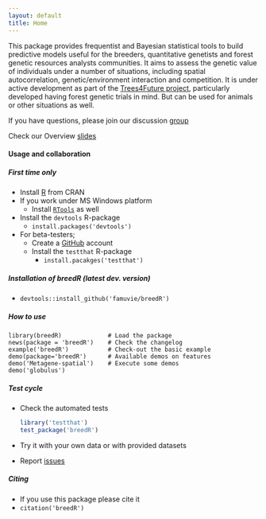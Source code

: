 ```yaml
---
layout: default
title: Home
---
```


This package provides frequentist and Bayesian statistical tools to build predictive models useful for the breeders, quantitative genetists and forest genetic resources analysts communities. It aims to assess the genetic value of individuals under a number of situations, including spatial autocorrelation, genetic/environment interaction and competition. It is under active development as part of the [Trees4Future project](http://www.trees4future.eu/ "T4F"), particularly developed having forest genetic trials in mind. But can be used for animals or other situations as well.

If you have questions, please join our discussion [group](http://groups.google.com/group/breedr)

Check our Overview [slides](/doc/Overview.html)

#### Usage and collaboration

##### First time only
- Install [R](http://cran.r-project.org/ "CRAN") from CRAN
- If you work under MS Windows platform
  - Install [`RTools`](http://cran.r-project.org/bin/windows/Rtools/) as well
- Install the `devtools` R-package
  - `install.packages('devtools')`
- For beta-testers;
  - Create a [GitHub](https://github.com/join) account
  - Install the `testthat` R-package
    - `install.pacakges('testthat')`

##### Installation of breedR (latest dev. version)
  - `devtools::install_github('famuvie/breedR')`

##### How to use

  ```
  library(breedR)             # Load the package
  news(package = 'breedR')    # Check the changelog
  example('breedR')           # Check-out the basic example
  demo(package='breedR')      # Available demos on features
  demo('Metagene-spatial')    # Execute some demos
  demo('globulus')
  ```

##### Test cycle
- Check the automated tests

  ```R
  library('testthat')
  test_package('breedR')
  ```
  
- Try it with your own data or with provided datasets
- Report [issues](https://github.com/famuvie/breedR/issues "Issues page")

##### Citing
- If you use this package please cite it
- `citation('breedR')`
    

